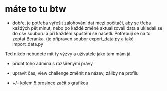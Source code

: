 # máte to tu btw

- dobře, je potřeba vyřešit zálohování dat mezi počítači, aby se třeba každých pět minut, nebo po každé změně aktualizovali data a ukládali se do csv souboru a při každém spuštění se načetli.
Potřebuji se na to zeptat Beránka. (je připraven soubor export_data.py a také import_data.py

Ted nikdo nebudete mít ty výzvy a uživatele jako tam mám já

- přidat toho admina s rozšířenými právy

- upravit čas, view challenge změnit na název, záliby na profilu

- +/- kolem 5.prosince začít s grafikou 
